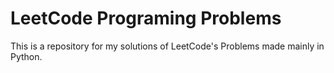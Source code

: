# LeetCode Programing Problems
This is a repository for my solutions of LeetCode's Problems made mainly in Python.
